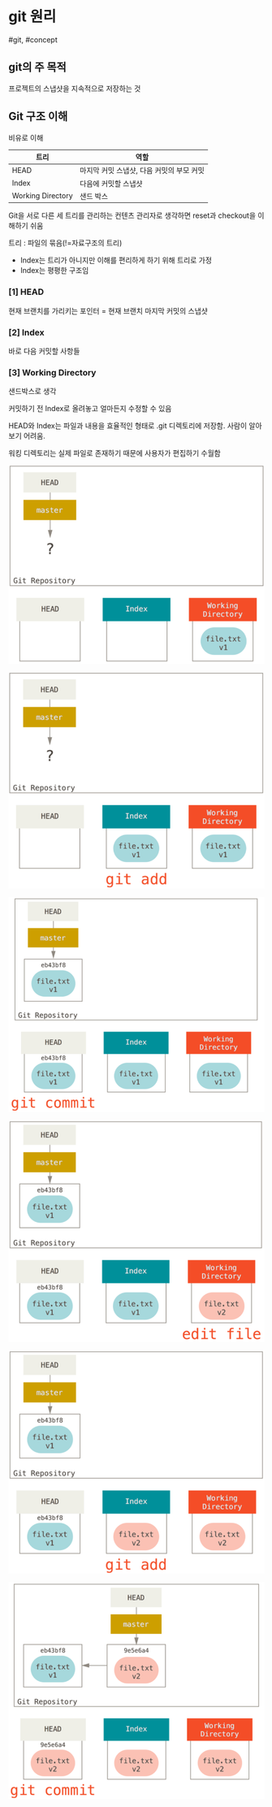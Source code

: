 # git 원리

#git, #concept

## git의 주 목적

프로젝트의 스냅샷을 지속적으로 저장하는 것

## Git 구조 이해

비유로 이해

| 트리              | 역할                                      |
| ----------------- | ----------------------------------------- |
| HEAD              | 마지막 커밋 스냅샷, 다음 커밋의 부모 커밋 |
| Index             | 다음에 커밋할 스냅샷                      |
| Working Directory | 샌드 박스                                 |

Git을 서로 다른 세 트리를 관리하는 컨텐츠 관리자로 생각하면 reset과 checkout을 이해하기 쉬움

​트리 : 파일의 묶음(!=자료구조의 트리)

- Index는 트리가 아니지만 이해를 편리하게 하기 위해 트리로 가정
- Index는 평평한 구조임

### [1] HEAD

현재 브랜치를 가리키는 포인터 = 현재 브랜치 마지막 커밋의 스냅샷

### [2] Index

바로 다음 커밋할 사항들

### [3] Working Directory

샌드박스로 생각

커밋하기 전 Index로 올려놓고 얼마든지 수정할 수 있음

HEAD와 Index는 파일과 내용을 효율적인 형태로 .git 디렉토리에 저장함. 사람이 알아보기 어려움.

워킹 디렉토리는 실제 파일로 존재하기 때문에 사용자가 편집하기 수월함

![git process 1](../_assets/git/git-1.png)

![git process 2](../_assets/git/git-2.png)

![git process 3](../_assets/git/git-3.png)

![git process 4](../_assets/git/git-4.png)

![git process 5](../_assets/git/git-5.png)

![git process 6](../_assets/git/git-6.png)
